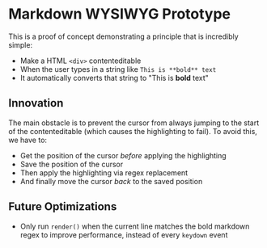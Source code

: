 # Markdown WYSIWYG Prototype

This is a proof of concept demonstrating a principle that is incredibly simple:

* Make a HTML `<div>` contenteditable
* When the user types in a string like `This is **bold** text`
* It automatically converts that string to "This is **bold** text"

## Innovation

The main obstacle is to prevent the cursor from always jumping to the start of the contenteditable (which causes the highlighting to fail). To avoid this, we have to:

* Get the position of the cursor *before* applying the highlighting
* Save the position of the cursor
* Then apply the highlighting via regex replacement
* And finally move the cursor *back* to the saved position

## Future Optimizations

* Only run `render()` when the current line matches the bold markdown regex to improve performance, instead of every `keydown` event